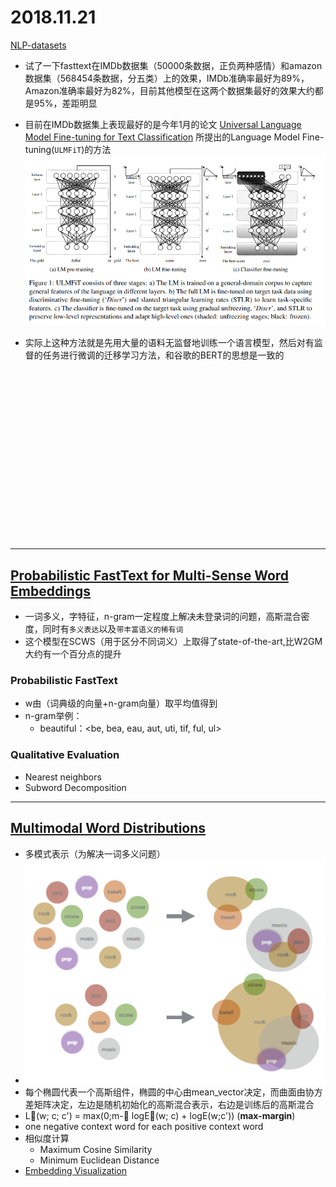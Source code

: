 ﻿# 2018.11.21

[NLP-datasets](https://github.com/niderhoff/nlp-datasets/blob/master/README.md)

* 试了一下fasttext在IMDb数据集（50000条数据，正负两种感情）和amazon数据集（568454条数据，分五类）上的效果，IMDb准确率最好为89%，Amazon准确率最好为82%，目前其他模型在这两个数据集最好的效果大约都是95%，差距明显<br>

* 目前在IMDb数据集上表现最好的是今年1月的论文 [Universal Language Model Fine-tuning for Text Classification](https://arxiv.org/pdf/1801.06146.pdf) 所提出的Language Model Fine-tuning(`ULMFiT`)的方法<br>
    ![](https://github.com/qiuxingfa/picture_/blob/master/2018.11/92b80438d73f876d43a840221f1d234.png)<br>

* 实际上这种方法就是先用大量的语料无监督地训练一个语言模型，然后对有监督的任务进行微调的迁移学习方法，和谷歌的BERT的思想是一致的
<br>
<br>
<br>
<br>
<br>
<br>
<br>
<br>
<br>
<br>
<br>
<br>
<br>
<br>
<br>
<br>


---

## [Probabilistic FastText for Multi-Sense Word Embeddings](http://cn.arxiv.org/pdf/1806.02901v1)

* 一词多义，字特征，n-gram一定程度上解决未登录词的问题，高斯混合密度，同时有`多义表达`以及`带丰富语义的稀有词`
* 这个模型在SCWS（用于区分不同词义）上取得了state-of-the-art,比W2GM大约有一个百分点的提升


### Probabilistic FastText
* w由（词典级的向量+n-gram向量）取平均值得到
* n-gram举例：
    * beautiful：<be, bea, eau, aut, uti, tif, ful, ul>

### Qualitative Evaluation 
* Nearest neighbors
* Subword Decomposition

-----
## [Multimodal Word Distributions](https://arxiv.org/pdf/1704.08424.pdf)

* 多模式表示（为解决一词多义问题）<br>
* ![](https://github.com/qiuxingfa/picture_/blob/master/2018.11/c403755aa57370bc261b1816583ec53.png)<br>
* 每个椭圆代表一个高斯组件，椭圆的中心由mean_vector决定，而曲面由协方差矩阵决定，左边是随机初始化的高斯混合表示，右边是训练后的高斯混合
* L(w; c; c') = max(0;m-􀀀 logE(w; c) + logE(w;c'))
(**max-margin**)
* one negative context word for each positive context word
* 相似度计算
    * Maximum Cosine Similarity
    * Minimum Euclidean Distance
* [Embedding Visualization](https://github.com/benathi/word2gm#visualization)<br>
    
    

